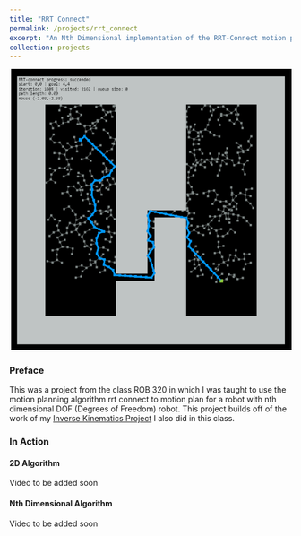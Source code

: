 ```yaml
---
title: "RRT Connect"
permalink: /projects/rrt_connect
excerpt: "An Nth Dimensional implementation of the RRT-Connect motion planning algorithm <br/><img src='/images/2D-RRT-connect.png'>"
collection: projects
---
```



<img src='/images/2D-RRT-connect.png'>

### Preface
This was a project from the class ROB 320 in which I was taught to use the motion planning algorithm rrt connect to motion plan for a robot with nth dimensional DOF (Degrees of Freedom) robot. This project builds off of the work of my <a href="/projects/inverse_kinematics">Inverse Kinematics Project</a> I also did in this class.

### In Action
#### 2D Algorithm
Video to be added soon
#### Nth Dimensional Algorithm
Video to be added soon


